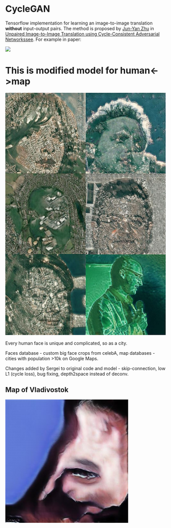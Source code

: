 <!-- <img src='imgs/horse2zebra.gif' align="right" width=384> 

<br><br><br>
-->
# CycleGAN

Tensorflow implementation for learning an image-to-image translation **without** input-output pairs.
The method is proposed by [Jun-Yan Zhu](https://people.eecs.berkeley.edu/~junyanz/) in 
[Unpaired Image-to-Image Translation using Cycle-Consistent Adversarial Networkssee](https://arxiv.org/pdf/1703.10593.pdf). 
For example in paper:

<img src="imgs/teaser.jpg" width="1000px"/>



# This is modified model for human<->map
<img src="imgs/faces.jpg" width="764px">

Every human face is unique and complicated, so as a city.

Faces database - custom big face crops from celebA, map databases - cities with population >10k on Google Maps.


Changes added by Sergei to original code and model - skip-connection, low L1 (cycle loss), bug fixing, depth2space instead of deconv.

## Map of Vladivostok 
<img src="imgs/vladik.jpg" width="386px">
